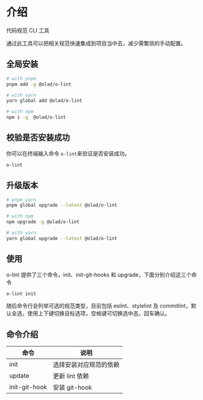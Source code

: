 # 介绍

代码规范 CLI 工具

通过此工具可以把相关规范快速集成到项目当中去，减少需繁琐的手动配置。

## 全局安装

```bash
# with pnpm
pnpm add -g @olad/o-lint

# with yarn
yarn global add @olad/o-lint

# with npm
npm i -g  @olad/o-lint
```

## 校验是否安装成功

你可以在终端输入命令 `o-lint`来验证是否安装成功。

```bash
o-lint
```

## 升级版本

```bash
# pnpm yarn
pnpm global upgrade --latest @olad/o-lint

# with npm
npm upgrade -g @olad/o-lint

# with yarn
yarn global upgrade --latest @olad/o-lint
```

## 使用

o-lint 提供了三个命令，init、init-git-hooks 和 upgrade，下面分别介绍这三个命令

```bash
o-lint init
```

随后命令行会列举可选的规范类型，目前包括 eslint、stylelint 及 commitlint，默认全选，使用上下键切换目标选项，空格键可切换选中态，回车确认。

## 命令介绍

| 命令          | 说明                     |
| ------------- | ------------------------ |
| init          | 选择安装对应规范的依赖   |
| update        | 更新 lint 依赖 |
| init-git-hook | 安装 git-hook |

